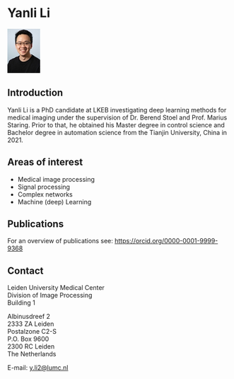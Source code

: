 # Yanli Li
![](../assets/img/Yanli_Li_small.jpg)

## Introduction

Yanli Li is a PhD candidate at LKEB investigating deep learning methods for medical imaging under the supervision of Dr. Berend Stoel and Prof. Marius Staring. Prior to that, he obtained his Master degree in control science and Bachelor degree in automation science from the Tianjin University, China in 2021.

## Areas of interest
- Medical image processing
- Signal processing
- Complex networks
- Machine (deep) Learning


## Publications
For an overview of publications see: https://orcid.org/0000-0001-9999-9368

## Contact
Leiden University Medical Center<br>
Division of Image Processing<br>
Building 1<br>

Albinusdreef 2<br>
2333 ZA Leiden<br>
Postalzone C2-S<br>
P.O. Box 9600<br>
2300 RC Leiden<br>
The Netherlands<br>

E-mail: y.li2@lumc.nl